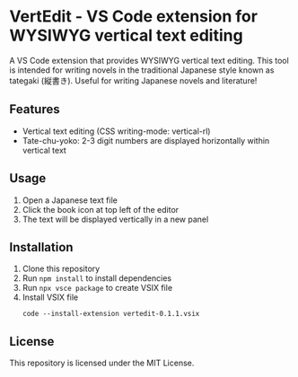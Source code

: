 # VertEdit - VS Code extension for WYSIWYG vertical text editing

A VS Code extension that provides WYSIWYG vertical text editing.
This tool is intended for writing novels in the traditional Japanese style known as tategaki (縦書き).
Useful for writing Japanese novels and literature!

## Features
- Vertical text editing (CSS writing-mode: vertical-rl)
- Tate-chu-yoko: 2-3 digit numbers are displayed horizontally within vertical text

## Usage
1. Open a Japanese text file
2. Click the book icon at top left of the editor
3. The text will be displayed vertically in a new panel

## Installation
1. Clone this repository
2. Run `npm install` to install dependencies
3. Run `npx vsce package` to create VSIX file
4. Install VSIX file
    ```
    code --install-extension vertedit-0.1.1.vsix
    ```

## License
This repository is licensed under the MIT License.